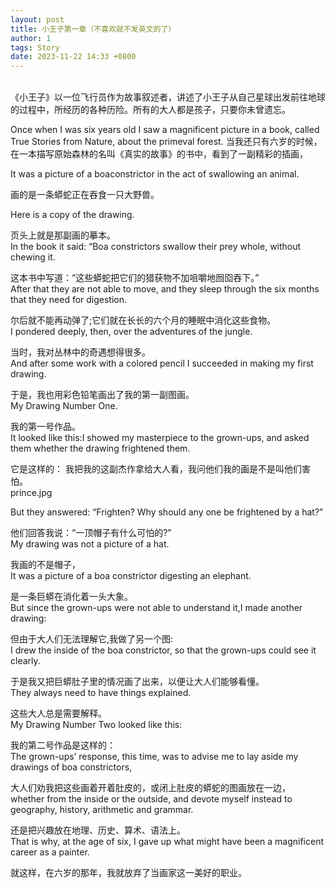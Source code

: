 ```yaml
---
layout: post
title: 小王子第一章（不喜欢就不发英文的了）
author: 1
tags: Story
date: 2023-11-22 14:33 +0800
---
```



<br>
《小王子》以一位飞行员作为故事叙述者，讲述了小王子从自己星球出发前往地球的过程中，所经历的各种历险。所有的大人都是孩子，只要你未曾遗忘。
<br>


Once when I was six years old I saw a magnificent picture in a book, called True Stories from Nature, about the primeval forest.
当我还只有六岁的时候，在一本描写原始森林的名叫《真实的故事》的书中，看到了一副精彩的插画，
<br>

It was a picture of a boaconstrictor in the act of swallowing an animal.

画的是一条蟒蛇正在吞食一只大野兽。
<br>

Here is a copy of the drawing.

页头上就是那副画的摹本。
<br>
In the book it said: “Boa constrictors swallow their prey whole, without chewing it.

这本书中写道：“这些蟒蛇把它们的猎获物不加咀嚼地囫囵吞下。”
<br>
After that they are not able to move, and they sleep through the six months that they need for digestion.

尔后就不能再动弹了;它们就在长长的六个月的睡眠中消化这些食物。
<br>
I pondered deeply, then, over the adventures of the jungle.

当时，我对丛林中的奇遇想得很多。
<br>
And after some work with a colored pencil I succeeded in making my first drawing.

于是，我也用彩色铅笔画出了我的第一副图画。
<br>
My Drawing Number One.

我的第一号作品。
<br>
It looked like this:I showed my masterpiece to the grown-ups, and asked them whether the drawing frightened them.

它是这样的： 我把我的这副杰作拿给大人看，我问他们我的画是不是叫他们害怕。
<br>
prince.jpg

But they answered: “Frighten? Why should any one be frightened by a hat?”

他们回答我说：“一顶帽子有什么可怕的?”
<br>
My drawing was not a picture of a hat.

我画的不是帽子，
<br>
It was a picture of a boa constrictor digesting an elephant.

是一条巨蟒在消化着一头大象。
<br>
But since the grown-ups were not able to understand it,I made another drawing:

但由于大人们无法理解它,我做了另一个图:
<br>
I drew the inside of the boa constrictor, so that the grown-ups could see it clearly.

于是我又把巨蟒肚子里的情况画了出来，以便让大人们能够看懂。
<br>
They always need to have things explained.

这些大人总是需要解释。
<br>
My Drawing Number Two looked like this:

我的第二号作品是这样的：
<br>
The grown-ups’ response, this time, was to advise me to lay aside my drawings of boa constrictors,

大人们劝我把这些画着开着肚皮的，或闭上肚皮的蟒蛇的图画放在一边，
<br>
whether from the inside or the outside, and devote myself instead to geography, history, arithmetic and grammar.

还是把兴趣放在地理、历史、算术、语法上。
<br>
That is why, at the age of six, I gave up what might have been a magnificent career as a painter.

就这样，在六岁的那年，我就放弃了当画家这一美好的职业。
<br>
